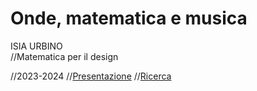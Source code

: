 # Onde, matematica e musica
ISIA URBINO  
//Matematica per il design 

//2023-2024
//[Presentazione](https://veronicaridolfi.github.io/Onde/presentazione/presentazione.html)
//[Ricerca](https://veronicaridolfi.github.io/Onde/ricerca/ricerca.html)  
